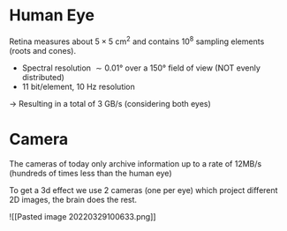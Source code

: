 # Human Eye
Retina measures about $5 \times 5$ cm$^2$  and contains $10^8$ sampling elements (roots and cones).
- Spectral resolution $\sim 0.01$° over a $150$° field of view (NOT evenly distributed)
- $11$ bit/element, $10$ Hz resolution

-> Resulting in a total of $3$ GB/s (considering both eyes)

# Camera
The cameras of today only archive information up to a rate of $12$MB/s (hundreds of times less than the human eye)

To get a 3d effect we use 2 cameras (one per eye) which project different 2D images, the brain does the rest.

![[Pasted image 20220329100633.png]]
